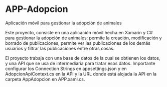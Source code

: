 # APP-Adopcion
Aplicación móvil para gestionar la adopción de animales

Este proyecto, consiste en una aplicación móvil hecha en Xamarin y C# para gestionar la adopción de animales: permite la creación, modificación y borrado de publicaciones,
permite ver las publicaciones de los demás usuarios y filtrar las publicaciones entre otras cosas.

El proyecto trabaja con una base de datos de la cual se obtienen los datos, y una API que se usa de intermediaria para tratar esos datos.
Importante configurar los Connection Strings en appsettings.json y en AdopcionApiContext.cs en la API y la URL donde está alojada la API en la carpeta AppAdopcion en APP.xaml.cs.
